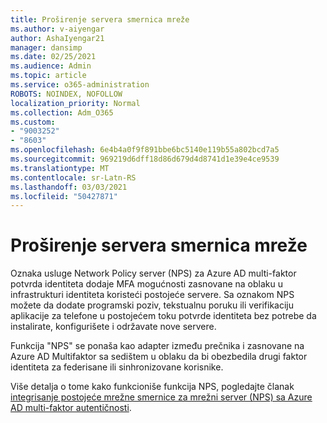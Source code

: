 ```yaml
---
title: Proširenje servera smernica mreže
ms.author: v-aiyengar
author: AshaIyengar21
manager: dansimp
ms.date: 02/25/2021
ms.audience: Admin
ms.topic: article
ms.service: o365-administration
ROBOTS: NOINDEX, NOFOLLOW
localization_priority: Normal
ms.collection: Adm_O365
ms.custom:
- "9003252"
- "8603"
ms.openlocfilehash: 6e4b4a0f9f891bbe6bc5140e119b55a802bcd7a5
ms.sourcegitcommit: 969219d6dff18d86d679d4d8741d1e39e4ce9539
ms.translationtype: MT
ms.contentlocale: sr-Latn-RS
ms.lasthandoff: 03/03/2021
ms.locfileid: "50427871"
---
```

# <a name="network-policy-server-extension"></a>Proširenje servera smernica mreže

Oznaka usluge Network Policy server (NPS) za Azure AD multi-faktor potvrda identiteta dodaje MFA mogućnosti zasnovane na oblaku u infrastrukturi identiteta koristeći postojeće servere. Sa oznakom NPS možete da dodate programski poziv, tekstualnu poruku ili verifikaciju aplikacije za telefone u postojećem toku potvrde identiteta bez potrebe da instalirate, konfigurišete i održavate nove servere.

Funkcija "NPS" se ponaša kao adapter između prečnika i zasnovane na Azure AD Multifaktor sa sedištem u oblaku da bi obezbedila drugi faktor identiteta za federisane ili sinhronizovane korisnike.

Više detalja o tome kako funkcioniše funkcija NPS, pogledajte članak [integrisanje postojeće mrežne smernice za mrežni server (NPS) sa Azure AD multi-faktor autentičnosti](https://docs.microsoft.com/azure/active-directory/authentication/howto-mfa-nps-extension).
